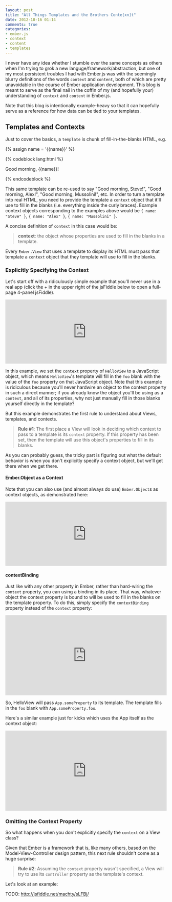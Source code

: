 ```yaml
---
layout: post
title: "All Things Templates and the Brothers Conte[xn]t"
date: 2012-10-16 01:14
comments: true
categories: 
- ember.js
- context
- content
- templates
---
```

I never have any idea whether I stumble over the same concepts as others
when I'm trying to grok a new languge/framework/abstraction, but one of
my most persistent troubles I had with Ember.js was with the seemingly
blurry definitions of the words `context` and `content`, both of which
are pretty unavoidable in the course of Ember application development.
This blog is meant to serve as the final nail in the coffin of my (and
hopefully your) understanding of `context` and `content` in Ember.js.

Note that this blog is intentionally example-heavy so that it can
hopefully serve as a reference for how data can be tied to your
templates.

<!--more-->

## Templates and Contexts

Just to cover the basics, a `template` is chunk of fill-in-the-blanks
HTML, e.g.

{% assign name = '{{name}}' %}

{% codeblock lang:html %}
   <p>Good morning, {{name}}!</p>
{% endcodeblock %}

This same template can be re-used to say "Good morning, Steve!", "Good
morning, Alex!", "Good morning, Mussolini!", etc.  In order to turn a
template into real HTML, you need to provide the template a
`context` object that it'll use to fill in the blanks (i.e. everything
inside the curly braces). Example context objects corresponding to the
examples above would be `{ name: "Steve" }`, `{ name: "Alex" }`,
`{ name: "Mussolini" }`. 

A concise definition of `context` in this case would be:

> **context**: the object whose properties are used to fill in the
> blanks in a template.

Every `Ember.View` that uses a template to display its HTML must pass
that template a `context` object that they template will use to fill in
the blanks.

### Explicitly Specifying the Context

Let's start off with a ridiculously simple example
that you'll never use in a real app (click the + in the upper right of
the jsFiddle below to open a full-page 4-panel jsFiddle).

<iframe style="width: 100%; height: 200px"
src="http://jsfiddle.net/machty/mteRN/embedded/js,html,result"
allowfullscreen="allowfullscreen" frameborder="0"></iframe>

In this example, we set the `context` property of `HelloView` to a
JavaScript object, which means `HelloView`'s template will fill in the
`foo` blank with the value of the `foo` property on that JavaScript
object. Note that this example is ridiculous because you'll never
hardwire an object to the context property in such a direct manner; 
if you already know the object you'll be using as a
`context`, and all of its properties, why not just manually fill in
those blanks yourself directly in the template? 

But this example demonstrates the first rule to understand about Views,
templates, and contexts.

> **Rule #1**: The first place a View will look in deciding which
> context to pass to a template is its `context` property. If this
> property has been set, then the template will use this object's
> properties to fill in its blanks.

As you can probably guess, the tricky part is figuring out what the
default behavior is when you don't explicitly specify a context object,
but we'll get there when we get there.

#### Ember.Object as a Context

Note that you can also use (and almost always do use) `Ember.Object`s as
context objects, as demonstrated here:

<iframe style="width: 100%; height: 200px"
src="http://jsfiddle.net/machty/ZqCwZ/embedded/js,html,result"
allowfullscreen="allowfullscreen" frameborder="0"></iframe>

#### contextBinding

Just like with any other property in Ember, rather than hard-wiring
the `context` property, you can using a binding in its place. That way,
whatever object the context property is bound to will be used to fill in
the blanks on the template property. To do this, simply specify the
`contextBinding` property instead of the `context` property:

<iframe style="width: 100%; height: 250px"
src="http://jsfiddle.net/machty/UbcbH/embedded/js,html,result"
allowfullscreen="allowfullscreen" frameborder="0"></iframe>

So, HelloView will pass `App.someProperty` to its template. The template
fills in the `foo` blank with `App.someProperty.foo`.

Here's a similar example just for kicks which uses the App itself as the
context object:

<iframe style="width: 100%; height: 250px"
src="http://jsfiddle.net/machty/Ta34x/embedded/js,html,result"
allowfullscreen="allowfullscreen" frameborder="0"></iframe>

### Omitting the Context Property

So what happens when you don't explicitly specify the `context` on a
View class? 

Given that Ember is a framework that is, like many others, based on
the Model-View-Controller design pattern, this next rule shouldn't come
as a huge surprise:

> **Rule #2**: Assuming the `context` property wasn't specified, a View
> will try to use its `controller` property as the template's context.

Let's look at an example:


TODO: http://jsfiddle.net/machty/sLFBj/




